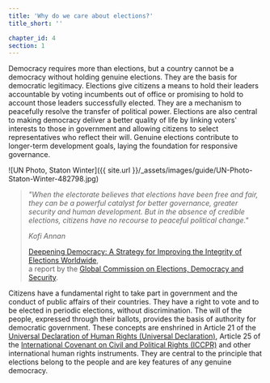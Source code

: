 ```yaml
---
title: 'Why do we care about elections?'
title_short: ''

chapter_id: 4
section: 1
---
```


Democracy requires more than elections, but a country cannot be a democracy without holding genuine elections. They are the basis for democratic legitimacy. Elections give citizens a means to hold their leaders accountable by voting incumbents out of office or promising to hold to account those leaders successfully elected. They are a mechanism to peacefully resolve the transfer of political power. Elections are also central to making democracy deliver a better quality of life by linking voters' interests to those in government and allowing citizens to select representatives who reflect their will. Genuine elections contribute to longer-term development goals, laying the foundation for responsive governance.

![UN Photo, Staton Winter]({{ site.url }}/\_assets/images/guide/UN-Photo-Staton-Winter-482798.jpg)

> _"When the electorate believes that elections have been free and fair, they can be a powerful catalyst for better governance, greater security and human development. But in the absence of credible elections, citizens have no recourse to peaceful political change."_
>
> <cite>Kofi Annan</cite>
>
> [Deepening Democracy: A Strategy for Improving the Integrity of Elections Worldwide](http://www.idea.int/news/deepening-democracy-a-strategy-for-improving-the-integrity-of-elections-worldwide.cfm),  
> a report by the [Global Commission on Elections, Democracy and Security](http://www.kofiannanfoundation.org/topics/supporting-democracy-and-elections-with-integrity/).

Citizens have a fundamental right to take part in government and the conduct of public affairs of their countries. They have a right to vote and to be elected in periodic elections, without discrimination. The will of the people, expressed through their ballots, provides the basis of authority for democratic government. These concepts are enshrined in Article 21 of the [Universal Declaration of Human Rights (Universal Declaration)](http://www.un.org/en/documents/udhr/index.shtml), Article 25 of the [International Covenant on Civil and Political Rights (ICCPR)](http://www.ohchr.org/en/professionalinterest/pages/ccpr.aspx) and other international human rights instruments. They are central to the principle that elections belong to the people and are key features of any genuine democracy.
